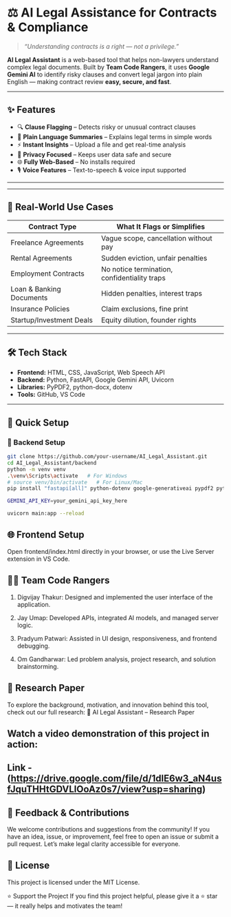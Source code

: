 # ⚖️ AI Legal Assistance for Contracts & Compliance

> *“Understanding contracts is a right — not a privilege.”*

**AI Legal Assistant** is a web-based tool that helps non-lawyers understand complex legal documents. Built by **Team Code Rangers**, it uses **Google Gemini AI** to identify risky clauses and convert legal jargon into plain English — making contract review **easy, secure, and fast**.

---

## ✨ Features

- 🔍 **Clause Flagging** – Detects risky or unusual contract clauses  
- 🧾 **Plain Language Summaries** – Explains legal terms in simple words  
- ⚡ **Instant Insights** – Upload a file and get real-time analysis  
- 🔐 **Privacy Focused** – Keeps user data safe and secure  
- 🌐 **Fully Web-Based** – No installs required  
- 🎙️ **Voice Features** – Text-to-speech & voice input supported  

---

---

## 💼 Real-World Use Cases

| Contract Type               | What It Flags or Simplifies                          |
|----------------------------|------------------------------------------------------|
| Freelance Agreements        | Vague scope, cancellation without pay               |
| Rental Agreements           | Sudden eviction, unfair penalties                   |
| Employment Contracts        | No notice termination, confidentiality traps        |
| Loan & Banking Documents    | Hidden penalties, interest traps                    |
| Insurance Policies          | Claim exclusions, fine print                        |
| Startup/Investment Deals    | Equity dilution, founder rights                    |

---
## 🛠️ Tech Stack

- **Frontend:** HTML, CSS, JavaScript, Web Speech API  
- **Backend:** Python, FastAPI, Google Gemini API, Uvicorn  
- **Libraries:** PyPDF2, python-docx, dotenv  
- **Tools:** GitHub, VS Code  

---

## 🚀 Quick Setup

### 🔧 Backend Setup

```bash
git clone https://github.com/your-username/AI_Legal_Assistant.git
cd AI_Legal_Assistant/backend
python -m venv venv
.\venv\Scripts\activate   # For Windows
# source venv/bin/activate   # For Linux/Mac
pip install "fastapi[all]" python-dotenv google-generativeai pypdf2 python-docx

GEMINI_API_KEY=your_gemini_api_key_here

uvicorn main:app --reload
```

## 🌐 Frontend Setup
Open frontend/index.html directly in your browser, or use the Live Server extension in VS Code.

## 👨‍💻 Team Code Rangers

1. Digvijay Thakur: Designed and implemented the user interface of the application.

2. Jay Umap: Developed APIs, integrated AI models, and managed server logic.

3. Pradyum Patwari: Assisted in UI design, responsiveness, and frontend debugging.

4. Om Gandharwar: Led problem analysis, project research, and solution brainstorming.

## 📄 Research Paper
To explore the background, motivation, and innovation behind this tool, check out our full research:
📎 AI Legal Assistant – Research Paper

## Watch a video demonstration of this project in action:

## Link - (https://drive.google.com/file/d/1dlE6w3_aN4usfJquTHHtGDVLlOoAz0s7/view?usp=sharing)


## 💬 Feedback & Contributions
We welcome contributions and suggestions from the community!
If you have an idea, issue, or improvement, feel free to open an issue or submit a pull request.
Let’s make legal clarity accessible for everyone.

## 📄 License
This project is licensed under the MIT License.

⭐ Support the Project
If you find this project helpful, please give it a ⭐ star — it really helps and motivates the team!
